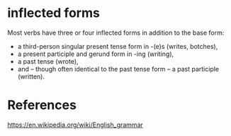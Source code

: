 
# inflected forms  

Most verbs have three or four inflected forms in addition to the base form: 
  *  a third-person singular present tense form in -(e)s (writes, botches), 
  * a present participle and gerund form in -ing (writing), 
  * a past tense (wrote), 
  * and – though often identical to the past tense form – a past participle (written). 
  




# References  
https://en.wikipedia.org/wiki/English_grammar  
